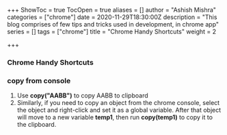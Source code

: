 +++
ShowToc = true
TocOpen = true
aliases = []
author = "Ashish Mishra"
categories = ["chrome"]
date = 2020-11-29T18:30:00Z
description = "This blog comprises of few tips and tricks used in development, in chrome app"
series = []
tags = ["chrome"]
title = "Chrome Handy Shortcuts"
weight = 2

+++
### Chrome Handy Shortcuts

### copy from console

1. Use **copy("AABB")** to copy AABB to clipboard
2. Similarly, if you need to copy an object from the chrome console, select the object and right-click and set it as a global variable. After that object will move to a new variable **temp1**, then run **copy(temp1)** to copy it to the clipboard.